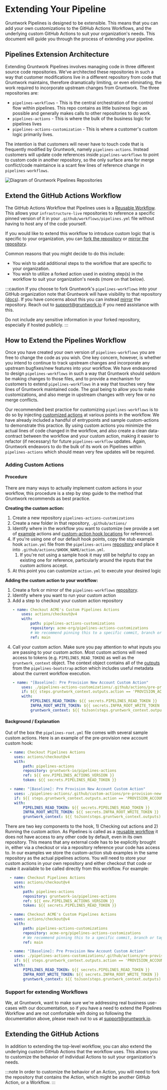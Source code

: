 # Extending Your Pipeline

Gruntwork Pipelines is designed to be extensible. This means that you can add your own customizations to the GitHub Actions Workflows, and the underlying custom GitHub Actions to suit your organization's needs. This document will guide you through the process of extending your pipeline.


## Pipelines Extension Architecture

Extending Gruntwork Pipelines involves managing code in three different source code repositories. We've architected these repositories in such a way that customer modifications live in a different repository from code that Gruntwork maintains, therefore dramatically limiting, or even eliminating, the work required to incorporate upstream changes from Gruntwork.  The three repositories are:

* `pipelines-workflows` - This is the central orchestration of the control flow within pipelines. This repo contains as little business logic as possible and generally makes calls to other repositories to do work.
* `pipelines-actions` - This is where the bulk of the business logic for pipelines lives
* `pipelines-actions-customization` - This is where a customer's custom logic primarily lives.

The intention is that customers will never have to touch code that is frequently modified by Gruntwork, namely `pipelines-actions`.  Instead customers will update code references inside `pipelines-workflows` to point to custom code in another repository, so the only surface area for merge conflict/code maintaince is a scant few lines of reference change in `pipelines-workflows`.

<img alt="Diagram of Gruntwork Pipelines Repositories" className="img_node_modules-@docusaurus-theme-classic-lib-theme-MDXComponents-Img-styles-module medium-zoom-image" src="/img/pipelines/pipelines_customization_code_locations.svg" />

## Extend the GitHub Actions Workflow

The GitHub Actions Workflow that Pipelines uses is a [Reusable Workflow](https://docs.github.com/en/actions/using-workflows/reusing-workflows). This allows your `infrastructure-live` repositories to reference a specific pinned version of it in your `.github/workflows/pipelines.yml` file without having to host any of the code yourself.

If you would like to extend this workflow to introduce custom logic that is specific to your organization, you can [fork the repository](https://docs.github.com/en/pull-requests/collaborating-with-pull-requests/working-with-forks/fork-a-repo) or [mirror the repository](https://docs.github.com/en/repositories/creating-and-managing-repositories/duplicating-a-repository).

Common reasons that you might decide to do this include:

- You wish to add additional steps to the workflow that are specific to your organization.
- You wish to utilize a forked action used in existing step(s) in the workflow to suit your organization's needs (more on that below).

:::caution
If you choose to fork Gruntwork's `pipelines-workflows` into your GitHub organization note that Gruntwork will have visibility to that repository ([docs](https://docs.github.com/en/pull-requests/collaborating-with-pull-requests/working-with-forks/about-permissions-and-visibility-of-forks#about-permissions-for-creating-forks)). If you have concerns about this you can instead [mirror](https://docs.github.com/en/repositories/creating-and-managing-repositories/duplicating-a-repository) the repository. Reach out to [support@gruntwork.io](mailto:support@gruntwork.io) if you need assistance with this.

Do not include any sensitive information in your forked repository, especially if hosted publicly.
:::

## How to Extend the Pipelines Workflow

Once you have created your own version of `pipelines-workflows` you are free to change the code as you wish. One key concern, however, is whether you intend to continue to track upstream changes and incorporate any upstream bugfixes/new features into your workflow. We have endeavored to design `pipelines-workflows` in such a way that Gruntwork should seldom be making changes to those files, and to provide a mechanism for customers to extend `pipelines-workflows` in a way that touches very few lines of Gruntwork maintained code. The goal being to allow you to make customizations, and also merge in upstream changes with very few or no merge conflicts.

Our recommended best practice for customizing `pipelines-workflows` is to do so by injecting [customized actions](#adding-custom-actions) at various points in the workflow. We have already included a handful of entrypoints and sample custom-actions to demonstrate this practice. By using custom actions you minimize the actual lines of code changed in the workflow, and also create a clean data-contract between the workflow and your custom action, making it easier to refactor (if necessary) for future `pipelines-workflow` updates. Again, Gruntwork endeavors to do the bulk of its work on Pipelines within `pipelines-actions` which should mean very few updates will be required.

### Adding Custom Actions

#### Procedure

There are many ways to actually implement custom actions in your workflow, this procedure is a step by step guide to the method that Gruntwork recommends as best practice.

**Creating the custom action:**
1. Create a new repository `pipelines-actions-customizations`
1. Create a new folder in that repository, `.github/actions/`
1. Identify where in the workflow you want to customize (we provide a set of [example](https://github.com/gruntwork-io/pipelines-actions/tree/main/.github/custom-actions) actions and [custom-action hook locations](https://github.com/gruntwork-io/pipelines-workflows/blob/main/.github/workflows/pipelines-root.yml) for reference).
1. If you're using one of our default hook points, copy the stub example hook `action.yml` file from the `pipelines-actions` [repository](https://github.com/gruntwork-io/pipelines-actions/tree/main/.github/custom-actions) and place it into `.github/actions/$HOOK_NAME/action.yml`.
    1. If you're not using a sample hook it may still be helpful to copy an existing one for reference, particularly around the inputs that the custom actions accept.
1. At this point you can customize `action.yml` to execute your desired logic

**Adding the custom action to your workflow:**
1. Create a fork or mirror of the `pipelines-workflows` [repository](https://github.com/gruntwork-io/pipelines-workflows).
1. Identify where you want to run your custom action
1. Add a step to checkout your custom action repository
    ```yml
    - name: Checkout ACME's Custom Pipelines Actions
        uses: actions/checkout@v4
        with:
            path: pipelines-actions-customizations
            repository: acme-org/pipelines-actions-customizations
            # We recommend pinning this to a specific commit, branch or tag instead of main
            ref: main
    ```
1. Call your custom action. Make sure you pay attention to what inputs you are passing to your custom action.  Most custom actions will need access to tokens (e.g. `PIPELINES_READ_TOKEN`) as well as the `gruntwork_context` object. The context object contains all of the [outputs](https://github.com/gruntwork-io/pipelines-actions/blob/main/.github/actions/pipelines-bootstrap/action.yml#L43) from the `pipelines-bootstrap` action which includes useful metadata about the current workflow execution.
    ```yml
    - name: "[Baseline]: Pre Provision New Account Custom Action"
        uses: ./pipelines-actions-customizations/.github/actions/pre-provision-new-account
        if: ${{ steps.gruntwork_context.outputs.action == 'PROVISION_ACCOUNT' }}
        with:
            PIPELINES_READ_TOKEN: ${{ secrets.PIPELINES_READ_TOKEN }}
            INFRA_ROOT_WRITE_TOKEN: ${{ secrets.INFRA_ROOT_WRITE_TOKEN }}
            gruntwork_context: ${{ toJson(steps.gruntwork_context.outputs) }}
    ```

#### Background / Explanation
Out of the box the `pipelines-root.yml` file comes with several sample custom actions. Here is an example of the pre-provision new account custom hook:

```yml
  - name: Checkout Pipelines Actions
    uses: actions/checkout@v4
    with:
        path: pipelines-actions
        repository: gruntwork-io/pipelines-actions
        ref: ${{ env.PIPELINES_ACTIONS_VERSION }}
        token: ${{ secrets.PIPELINES_READ_TOKEN }}

  - name: "[Baseline]: Pre Provision New Account Custom Action"
    uses: ./pipelines-actions/.github/custom-actions/pre-provision-new-account
    if: ${{ steps.gruntwork_context.outputs.action == 'PROVISION_ACCOUNT' }}
    with:
        PIPELINES_READ_TOKEN: ${{ secrets.PIPELINES_READ_TOKEN }}
        INFRA_ROOT_WRITE_TOKEN: ${{ secrets.INFRA_ROOT_WRITE_TOKEN }}
        gruntwork_context: ${{ toJson(steps.gruntwork_context.outputs) }}
```

There are two key components to the hook, 1) Checking out actions and 2) Running the custom action.  As Pipelines is called as a [reusable workflow](https://docs.github.com/en/actions/using-workflows/reusing-workflows#calling-a-reusable-workflow) it does not have access to any other code by default, even in its own repository. This means that any external code has to be explicitly brought in, either via a checkout or via a repository reference your code has access to. In our examples we store the custom-action stub examples in the same repository as the actual pipelines actions. You will need to store your custom actions in your own repository and either checkout that code or make it available to be called directly from this workflow.  For example:

```yml
  - name: Checkout Pipelines Actions
    uses: actions/checkout@v4
    with:
        path: pipelines-actions
        repository: gruntwork-io/pipelines-actions
        ref: ${{ env.PIPELINES_ACTIONS_VERSION }}
        token: ${{ secrets.PIPELINES_READ_TOKEN }}

  - name: Checkout ACME's Custom Pipelines Actions
    uses: actions/checkout@v4
    with:
        path: pipelines-actions-customizations
        repository: acme-org/pipelines-actions-customizations
        # We recommend pinning this to a specific commit, branch or tag instead of main
        ref: main

  - name: "[Baseline]: Pre Provision New Account Custom Action"
    uses: ./pipelines-actions-customizations/.github/actions/pre-provision-new-account
    if: ${{ steps.gruntwork_context.outputs.action == 'PROVISION_ACCOUNT' }}
    with:
        PIPELINES_READ_TOKEN: ${{ secrets.PIPELINES_READ_TOKEN }}
        INFRA_ROOT_WRITE_TOKEN: ${{ secrets.INFRA_ROOT_WRITE_TOKEN }}
        gruntwork_context: ${{ toJson(steps.gruntwork_context.outputs) }}
```

### Support for extending Workflows

We, at Gruntwork, want to make sure we're addressing real business use-cases with our documentation, so if you have a need to extend the Pipelines Workflow and are not comfortable with doing so following the documentation above, please reach out to us at [support@gruntwork.io](mailto:support@gruntwork.io).


## Extending the GitHub Actions

In addition to extending the top-level workflow, you can also extend the underlying custom GitHub Actions that the workflow uses. This allows you to customize the behavior of individual Actions to suit your organization's needs.

:::note
In order to customize the behavior of an Action, you will need to fork the repository that contains the Action, which might be another GitHub Action, or a Workflow.
:::
